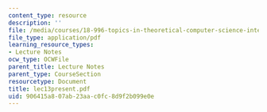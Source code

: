 ```yaml
---
content_type: resource
description: ''
file: /media/courses/18-996-topics-in-theoretical-computer-science-internet-research-problems-spring-2002/906415a807ab23aac0fc8d9f2b099e0e_lec13present.pdf
file_type: application/pdf
learning_resource_types:
- Lecture Notes
ocw_type: OCWFile
parent_title: Lecture Notes
parent_type: CourseSection
resourcetype: Document
title: lec13present.pdf
uid: 906415a8-07ab-23aa-c0fc-8d9f2b099e0e
---
```

